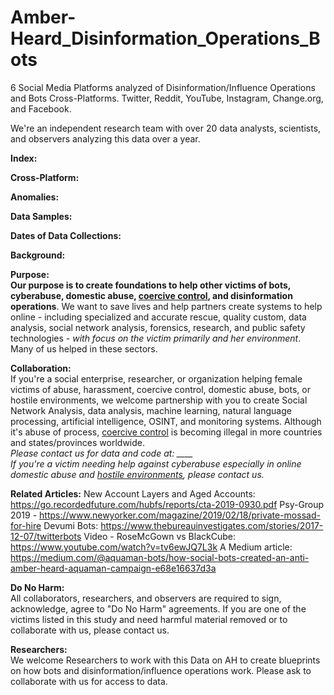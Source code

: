 # Amber-Heard_Disinformation_Operations_Bots
6 Social Media Platforms analyzed of Disinformation/Influence Operations and Bots Cross-Platforms. Twitter, Reddit, YouTube, Instagram, Change.org, and Facebook.

We're an independent research team with over 20 data analysts, scientists, and observers analyzing this data over a year.

<b>Index:</b>


<b>Cross-Platform:</b>


<b>Anomalies:</b>




<b>Data Samples:</b>


<b>Dates of Data Collections:</b>


<b>Background:</b>




<b>Purpose:</b><br>
<b>Our purpose is to create foundations to help other victims of bots, cyberabuse, domestic abuse, <a href="https://www.connecticutprotectivemoms.org/coercive-control-legislation-in-the">coercive control</a>, and disinformation operations</b>. We want to save lives and help partners create systems to help online - including specialized and accurate rescue, quality custom, data analysis, social network analysis, forensics, research, and public safety technologies - <i>with focus on the victim primarily and her environment</i>. Many of us helped in these sectors.

<b>Collaboration:</b> <br>
If you're a social enterprise, researcher, or organization helping female victims of abuse, harassment, coercive control, domestic abuse, bots, or hostile environments, we welcome partnership with you to create Social Network Analysis, data analysis, machine learning, natural language processing, artificial intelligence, OSINT, and monitoring systems. Although it's abuse of process, <a href="https://www.connecticutprotectivemoms.org/coercive-control-legislation-in-the">coercive control</a> is becoming illegal in more countries and states/provinces worldwide. 
<br><i>Please contact us for data and code at: ____</i>
<i><br>If you're a victim needing help against cyberabuse especially in online domestic abuse and <a href="https://metta-space.com">hostile environments</a>, please contact us.</i>

<b>Related Articles:</b>
New Account Layers and Aged Accounts:
https://go.recordedfuture.com/hubfs/reports/cta-2019-0930.pdf
Psy-Group 2019 - https://www.newyorker.com/magazine/2019/02/18/private-mossad-for-hire
Devumi Bots: https://www.thebureauinvestigates.com/stories/2017-12-07/twitterbots
Video - RoseMcGown vs BlackCube: https://www.youtube.com/watch?v=tv6ewJQ7L3k
A Medium article: https://medium.com/@aquaman-bots/how-social-bots-created-an-anti-amber-heard-aquaman-campaign-e68e16637d3a

<b>Do No Harm:</b> <br>
All collaborators, researchers, and observers are required to sign, acknowledge, agree to "Do No Harm" agreements. If you are one of the victims listed in this study and need harmful material removed or to collaborate with us, please contact us.

<b>Researchers:</b><br>
We welcome Researchers to work with this Data on AH to create blueprints on how bots and disinformation/influence operations work. Please ask to collaborate with us for access to data. 
